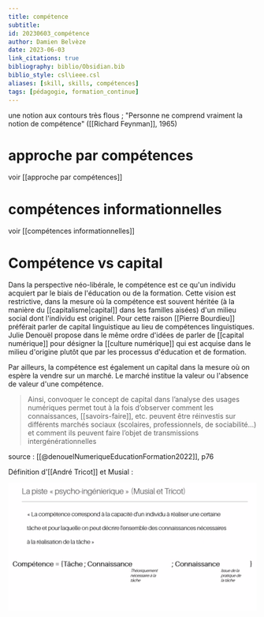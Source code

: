 ```yaml
---
title: compétence
subtitle:
id: 20230603_compétence
author: Damien Belvèze
date: 2023-06-03
link_citations: true
bibliography: biblio/Obsidian.bib
biblio_style: csl\ieee.csl
aliases: [skill, skills, compétences]
tags: [pédagogie, formation_continue]
---
```



une notion aux contours très flous ; 
"Personne ne comprend vraiment la notion de compétence" ([[Richard Feynman]], 1965)
# approche par compétences

voir [[approche par compétences]]


# compétences informationnelles

voir [[compétences informationnelles]]

# Compétence vs capital

Dans la perspective néo-libérale, le compétence est ce qu'un individu acquiert par le biais de l'éducation ou de la formation. Cette vision est restrictive, dans la mesure où la compétence est souvent héritée (à la manière du [[capitalisme|capital]] dans les familles aisées) d'un milieu social dont l'individu est originel. 
Pour cette raison [[Pierre Bourdieu]] préférait parler de capital linguistique au lieu de compétences linguistiques. 
Julie Denouël propose dans le même ordre d'idées de parler de [[capital numérique]] pour désigner la [[culture numérique]] qui est acquise dans le milieu d'origine plutôt que par les processus d'éducation et de formation. 

Par ailleurs, la compétence est également un capital dans la mesure où on espère la vendre sur un marché. Le marché institue la valeur ou l'absence de valeur d'une compétence.

>Ainsi, convoquer le concept de capital dans l’analyse des usages numériques permet tout à la fois d’observer comment les connaissances, [[savoirs-faire]], etc. peuvent être réinvestis sur différents marchés sociaux (scolaires, professionnels, de sociabilité…) et comment ils peuvent faire l’objet de transmissions intergénérationnelles

source : [[@denouelNumeriqueEducationFormation2022]], p76

Définition d'[[André Tricot]] et Musial : 

![](images/competence_tricot.png)



